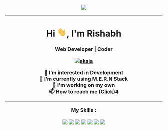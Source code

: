 <p align="center">
  <img src="https://github.com/thompsonemerson/thompsonemerson/raw/master/cover-thompson.png" height="200"/>
</p>
<hr>
<h1 align="center">Hi <img src="https://raw.githubusercontent.com/ABSphreak/ABSphreak/master/gifs/Hi.gif" width="30px">, I'm Rishabh</h1>
<h3 align="center">Web Developer | Coder 
<p align="center">
<a href="https://www.linkedin.com/in/aksia/" target="blank"><img align="center" src="https://cdn.jsdelivr.net/npm/simple-icons@3.0.1/icons/linkedin.svg" alt="aksia" height="30" width="40" /></a>
</p>
</p>
👀 I’m interested in Development
<br>
🌱 I’m currently using M.E.R.N Stack
<br>
💞️ I'm working on my own
<br>
📫 How to reach me (<a href="mailto : rishabhjain47596@gmail.com">Click</a>)4
<hr>
My Skills :
<br>
<br>
<img src="https://cdn-icons.flaticon.com/png/512/1183/premium/1183672.png?token=exp=1639046134~hmac=c2568b19742ef27f19798bbf2a74d1d5" height="40"/>
<img src="https://cdn-icons-png.flaticon.com/512/174/174854.png" height="40"/>
<img src="https://cdn-icons-png.flaticon.com/512/732/732190.png" height="40"/>
<img src="https://cdn-icons-png.flaticon.com/512/226/226777.png" height="40"/>
<img src="https://cdn-icons-png.flaticon.com/512/5968/5968292.png" height="40"/>
<img src="https://cdn-icons-png.flaticon.com/512/919/919825.png" height="40"/>
<img src="https://cdn-icons-png.flaticon.com/512/919/919841.png" height="40"/>

